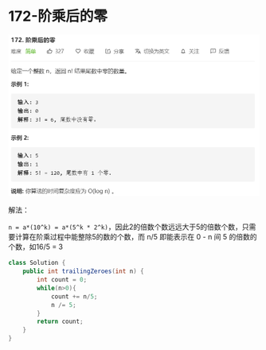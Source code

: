 # 172-阶乘后的零

![image-20200808040610491](images/image-20200808040610491.png)

解法：

`n = a*(10^k) = a*(5^k * 2^k)`，因此2的倍数个数远远大于5的倍数个数，只需要计算在阶乘过程中能整除5的数的个数，而 n/5 即能表示在 0 - n 间 5 的倍数的个数，如16/5 = 3

```java
class Solution {
    public int trailingZeroes(int n) {
        int count = 0;
        while(n>0){
            count += n/5;
            n /= 5;
        }
        return count;
    }
}
```

